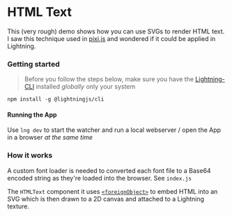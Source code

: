 # HTML Text

This (very rough) demo shows how you can use SVGs to render HTML text. I saw this technique used in [pixi.js](https://github.com/pixijs/html-text) and wondered if it could be applied in Lightning.

### Getting started

> Before you follow the steps below, make sure you have the
> [Lightning-CLI](https://rdkcentral.github.io/Lightning-CLI/#/) installed _globally_ only your system

`npm install -g @lightningjs/cli`

#### Running the App

Use `lng dev` to start the watcher and run a local webserver / open the App in a browser _at the same time_

### How it works

A custom font loader is needed to converted each font file to a Base64 encoded string as they're loaded into the browser. See `index.js`

The `HTMLText` component it uses [`<foreignObject>`](https://developer.mozilla.org/en-US/docs/Web/SVG/Element/foreignObject) to embed HTML into an SVG which is then drawn to a 2D canvas and attached to a Lightning texture.
